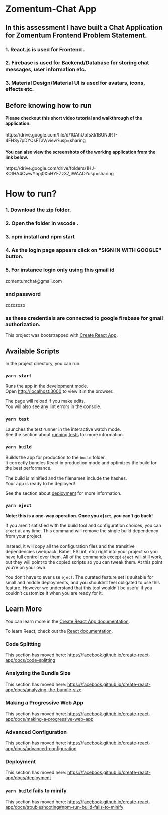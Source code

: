 <h1> Zomentum-Chat App</h1>

<h2>In this assessment I have built a Chat Application for Zomentum Frontend Problem Statement. </h2>

<h3>1. React.js is used for Frontend . </h3>
<h3>2. Firebase is used for Backend/Database for storing chat messages, user information etc. </h3>
<h3>3. Material Design/Material UI is used for avatars, icons, effects etc. </h3>


<h2> Before knowing how to run</h2>
<h4>Please checkout this short video tutorial and walkthrough of the application.</h4>
https://drive.google.com/file/d/1QAhUbfsXk1BUNJRT-4FHSy7pDYOsFTaV/view?usp=sharing

<h4>You can also view the screenshots of the working application from the link below.</h4>
https://drive.google.com/drive/folders/1HJ-KOtHA4CwwYhpj0X5HYFZz37_IWAAD?usp=sharing




<h1>How to run?</h1>

<h3>1. Download the zip folder. </h3>
<h3>2. Open the folder in vscode .</h3>
<h3>3. npm install and npm start </h3>
<h3>4. As the login page appears click on "SIGN IN WITH GOOGLE" button. </h3>
<h3>5. For instance login only using this gmail id </h3 >  zomentumchat@gmail.com <h3> and password </h3>  zozozozo <h3> as these credentials are connected to google firebase for gmail authorization.</h3>













This project was bootstrapped with [Create React App](https://github.com/facebook/create-react-app).

## Available Scripts

In the project directory, you can run:

### `yarn start`

Runs the app in the development mode.<br />
Open [http://localhost:3000](http://localhost:3000) to view it in the browser.

The page will reload if you make edits.<br />
You will also see any lint errors in the console.

### `yarn test`

Launches the test runner in the interactive watch mode.<br />
See the section about [running tests](https://facebook.github.io/create-react-app/docs/running-tests) for more information.

### `yarn build`

Builds the app for production to the `build` folder.<br />
It correctly bundles React in production mode and optimizes the build for the best performance.

The build is minified and the filenames include the hashes.<br />
Your app is ready to be deployed!

See the section about [deployment](https://facebook.github.io/create-react-app/docs/deployment) for more information.

### `yarn eject`

**Note: this is a one-way operation. Once you `eject`, you can’t go back!**

If you aren’t satisfied with the build tool and configuration choices, you can `eject` at any time. This command will remove the single build dependency from your project.

Instead, it will copy all the configuration files and the transitive dependencies (webpack, Babel, ESLint, etc) right into your project so you have full control over them. All of the commands except `eject` will still work, but they will point to the copied scripts so you can tweak them. At this point you’re on your own.

You don’t have to ever use `eject`. The curated feature set is suitable for small and middle deployments, and you shouldn’t feel obligated to use this feature. However we understand that this tool wouldn’t be useful if you couldn’t customize it when you are ready for it.

## Learn More

You can learn more in the [Create React App documentation](https://facebook.github.io/create-react-app/docs/getting-started).

To learn React, check out the [React documentation](https://reactjs.org/).

### Code Splitting

This section has moved here: https://facebook.github.io/create-react-app/docs/code-splitting

### Analyzing the Bundle Size

This section has moved here: https://facebook.github.io/create-react-app/docs/analyzing-the-bundle-size

### Making a Progressive Web App

This section has moved here: https://facebook.github.io/create-react-app/docs/making-a-progressive-web-app

### Advanced Configuration

This section has moved here: https://facebook.github.io/create-react-app/docs/advanced-configuration

### Deployment

This section has moved here: https://facebook.github.io/create-react-app/docs/deployment

### `yarn build` fails to minify

This section has moved here: https://facebook.github.io/create-react-app/docs/troubleshooting#npm-run-build-fails-to-minify
